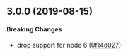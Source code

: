 <a name="3.0.0"></a>
## 3.0.0 (2019-08-15)


#### Breaking Changes

* drop support for node 6
 ([0f14d027](git@github.com:DonutEspresso/big-json.git/commit/0f14d027))

